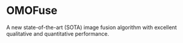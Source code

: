 # OMOFuse
 A new state-of-the-art (SOTA) image fusion algorithm with excellent qualitative and quantitative performance.
